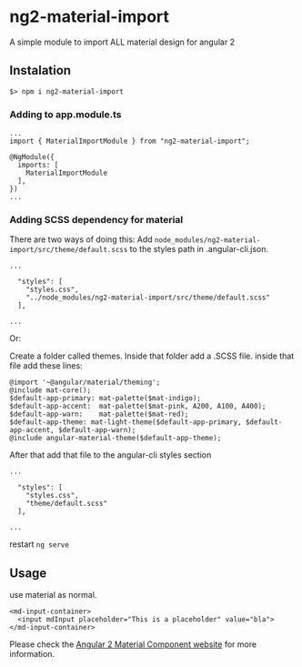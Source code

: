 # ng2-material-import
A simple module to import ALL material design for angular 2

## Instalation

`$> npm i ng2-material-import`

### Adding to app.module.ts

```
...
import { MaterialImportModule } from "ng2-material-import";

@NgModule({
  imports: [
    MaterialImportModule
  ],
})
...
```

### Adding SCSS dependency for material
There are two ways of doing this:
Add `node_modules/ng2-material-import/src/theme/default.scss` to the styles path in .angular-cli.json.

```
...

  "styles": [
    "styles.css",
    "../node_modules/ng2-material-import/src/theme/default.scss"
  ],

...
```

Or:

Create a folder called themes. Inside that folder add a .SCSS file.
inside that file add these lines:

```
@import '~@angular/material/theming';
@include mat-core();
$default-app-primary: mat-palette($mat-indigo);
$default-app-accent:  mat-palette($mat-pink, A200, A100, A400);
$default-app-warn:    mat-palette($mat-red);
$default-app-theme: mat-light-theme($default-app-primary, $default-app-accent, $default-app-warn);
@include angular-material-theme($default-app-theme);

```

After that add that file to the angular-cli styles section

```
...

  "styles": [
    "styles.css",
    "theme/default.scss"
  ],

...
```

restart `ng serve`

## Usage

use material as normal.

```
<md-input-container>
  <input mdInput placeholder="This is a placeholder" value="bla">
</md-input-container>
```

Please check the [Angular 2 Material Component website](https://material.angular.io/components) for more information.
